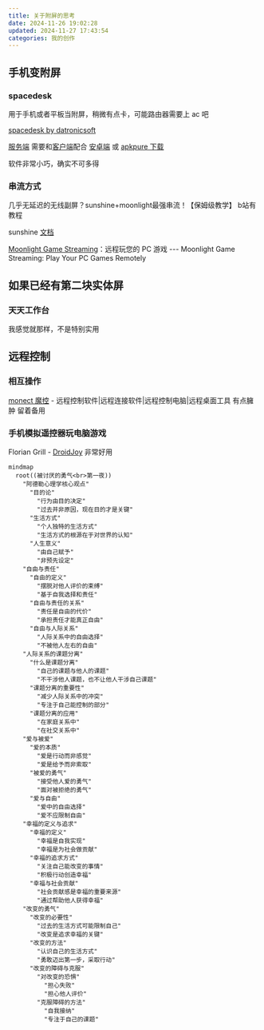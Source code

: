 ```yaml
---
title: 关于附屏的思考
date: 2024-11-26 19:02:28
updated: 2024-11-27 17:43:54
categories: 我的创作
---
```


## 手机变附屏

### spacedesk

用于手机或者平板当附屏，稍微有点卡，可能路由器需要上 ac 吧

[spacedesk by datronicsoft](https://www.spacedesk.net/zh/)

[服务端](https://www.spacedesk.net/download/#server-driver) 需要和[客户端](https://www.spacedesk.net/download/#client-driver)配合
[安卓端](https://play.google.com/store/apps/details?id=ph.spacedesk.beta) 或 [apkpure 下载](https://apkpure.com/cn/search?q=SPACEDESK)

软件非常小巧，确实不可多得

### 串流方式

几乎无延迟的无线副屏？sunshine+moonlight最强串流！【保姆级教学】 b站有教程

sunshine [文档](https://docs.lizardbyte.dev/projects/sunshine/en/latest/index.html)

<!-- more -->

[Moonlight Game Streaming](https://moonlight-stream.org/)：远程玩您的 PC 游戏 --- Moonlight Game Streaming: Play Your PC Games Remotely

## 如果已经有第二块实体屏

### 天天工作台

我感觉就那样，不是特别实用

## 远程控制

### 相互操作

[monect 魔控](https://www.monect.com/#download) - 远程控制软件|远程连接软件|远程控制电脑|远程桌面工具
有点臃肿 留着备用

### 手机模拟遥控器玩电脑游戏

Florian Grill - [DroidJoy](https://grill2010.github.io/droidJoy.html) 非常好用


```mermaid
mindmap
  root((被讨厌的勇气<br>第一夜))
    "阿德勒心理学核心观点"
      "目的论"
        "行为由目的决定"
        "过去并非原因，现在目的才是关键"
      "生活方式"
        "个人独特的生活方式"
        "生活方式的根源在于对世界的认知"
      "人生意义"
        "由自己赋予"
        "非预先设定"
    "自由与责任"
      "自由的定义"
        "摆脱对他人评价的束缚"
        "基于自我选择和责任"
      "自由与责任的关系"
        "责任是自由的代价"
        "承担责任才能真正自由"
      "自由与人际关系"
        "人际关系中的自由选择"
        "不被他人左右的自由"
    "人际关系的课题分离"
      "什么是课题分离"
        "自己的课题与他人的课题"
        "不干涉他人课题，也不让他人干涉自己课题"
      "课题分离的重要性"
        "减少人际关系中的冲突"
        "专注于自己能控制的部分"
      "课题分离的应用"
        "在家庭关系中"
        "在社交关系中"
    "爱与被爱"
      "爱的本质"
        "爱是行动而非感觉"
        "爱是给予而非索取"
      "被爱的勇气"
        "接受他人爱的勇气"
        "面对被拒绝的勇气"
      "爱与自由"
        "爱中的自由选择"
        "爱不应限制自由"
    "幸福的定义与追求"
      "幸福的定义"
        "幸福是自我实现"
        "幸福是为社会做贡献"
      "幸福的追求方式"
        "关注自己能改变的事情"
        "积极行动创造幸福"
      "幸福与社会贡献"
        "社会贡献感是幸福的重要来源"
        "通过帮助他人获得幸福"
    "改变的勇气"
      "改变的必要性"
        "过去的生活方式可能限制自己"
        "改变是追求幸福的关键"
      "改变的方法"
        "认识自己的生活方式"
        "勇敢迈出第一步，采取行动"
      "改变的障碍与克服"
        "对改变的恐惧"
          "担心失败"
          "担心他人评价"
        "克服障碍的方法"
          "自我接纳"
          "专注于自己的课题"
```
